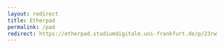 ```yaml
---
layout: redirect
title: Etherpad
permalink: /pad
redirect: https://etherpad.studiumdigitale.uni-frankfurt.de/p/23rw
---
```

